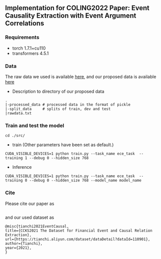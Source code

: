 
## Implementation for COLING2022 Paper: Event Causality Extraction with Event Argument Correlations

### Requirements

* torch              1.7.1+cu110
* transformers       4.5.1

### Data
The raw data we used is available [here](https://tianchi.aliyun.com/dataset/dataDetail?dataId=110901), and our proposed data is available [here](https://github.com/cuishiyao96/ECE/tree/main/data)

* Description to directory of our proposed data
```
.
|-processed_data # processed data in the format of pickle
|-split_data     # splits of train, dev and test
|rawdata.txt     
```


### Train and test the model

```
cd ./src/
```

* train (Other parameters have been set as default.)
```
CUDA_VISIBLE_DEVICES=1 python train.py --task_name ece_task  --training 1 --debug 0 --hidden_size 768
```

* Inference
```
CUDA_VISIBLE_DEVICES=1 python train.py --task_name ece_task  --training 0 --debug 0 --hidden_size 768 --model_name model_name
```


### Cite

Please cite our paper as 
```
```

and our used dataset as
```
@misc{tianchi2021EventCausal,
title={CCKS2021 The Dataset for Financial Event and Causal Relation Extraction}, 
url={https://tianchi.aliyun.com/dataset/dataDetail?dataId=110901},
author={Tianchi},
year={2021},
}
```